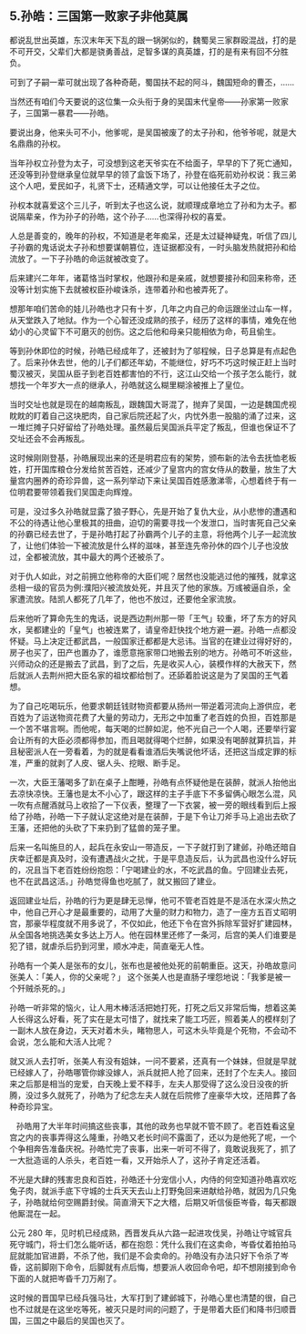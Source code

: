 ## 5.孙皓：三国第一败家子非他莫属
都说乱世出英雄，东汉末年天下乱的跟一锅粥似的，魏蜀吴三家群殴混战，打的是不可开交，父辈们大都是骁勇善战，足智多谋的真英雄，打的是有来有回不分胜负。


可到了子嗣一辈可就出现了各种奇葩，蜀国扶不起的阿斗，魏国短命的曹丕，……


当然还有咱们今天要说的这位集一众头衔于身的吴国末代皇帝——孙家第一败家子，三国第一暴君——孙皓。


要说出身，他来头可不小，他爹呢，是吴国被废了的太子孙和，他爷爷呢，就是大名鼎鼎的孙权。


当年孙权立孙登为太子，可没想到这老天爷实在不给面子，早早的下了死亡通知，还没等到孙登继承皇位就早早的领了盒饭下场了，孙登在临死前劝孙权说：我三弟这个人吧，爱民如子，礼贤下士，还精通文学，可以让他接任太子之位。


孙权本就喜爱这个三儿子，听到太子也这么说，就顺理成章地立了孙和为太子。都说隔辈亲，作为孙子的孙皓，这个孙子……也深得孙权的喜爱。


人总是善变的，晚年的孙权，不知道是老年痴呆，还是太过疑神疑鬼，听信了四儿子孙霸的鬼话说太子孙和想要谋朝篡位，连证据都没有，一时头脑发热就把孙和给流放了。一下子孙皓的命运就被改变了。


后来建兴二年年，诸葛恪当时掌权，他跟孙和是亲戚，就想要接孙和回来称帝，还没等计划实施下去就被权臣孙峻诛杀，连带着孙和也被弄死了。 


想那年咱们苦命的娃儿孙皓也才只有十岁，几年之内自己的命运跟坐过山车一样，从天堂跌入了地狱。作为一个心智还没成熟的孩子，经历了这样的事情，难免在他幼小的心灵留下不可磨灭的创伤。这之后他和母亲只能相依为命，苟且偷生。


等到孙休即位的时候，孙皓已经成年了，还被封为了邬程候，日子总算是有点起色了。后来孙休去世，他的儿子们都还年幼，不能继位，好巧不巧这时候正赶上当时蜀汉被灭，吴国从臣子到老百姓都害怕的不行，这江山交给一个孩子怎么能行，就想找一个年岁大一点的继承人，孙皓就这么糊里糊涂被推上了皇位。


当时交址也就是现在的越南叛乱，跟魏国大哥混了，抛弃了吴国，一边是魏国虎视眈眈的盯着自己这块肥肉，自己家后院还起了火，内忧外患一股脑的涌了过来，这一堆烂摊子只好留给了孙皓处理。虽然最后吴国派兵平定了叛乱，但谁也保证不了交址还会不会再叛乱。


这时候刚刚登基，孙皓展现出来的还是明君应有的架势，颁布新的法令去抚恤老板姓，打开国库粮仓分发给贫苦百姓，还减少了皇宫内的宫女侍从的数量，放生了大量宫内圈养的奇珍异兽，这一系列举动下来让吴国百姓感激涕零，心想着终于有一位明君要带领着我们吴国走向辉煌。


可是，没过多久孙皓就显露了狼子野心，先是开始了复仇大业，从小悲惨的遭遇和不公的待遇让他心里极其的扭曲，迫切的需要寻找一个发泄口，当时害死自己父亲的孙霸已经去世了，于是孙皓打起了孙霸两个儿子的主意，将他两个儿子一起流放了，让他们体验一下被流放是什么样的滋味，甚至连先帝孙休的四个儿子也没放过，全都被流放，其中最大的两个还被杀了。


对于仇人如此，对之前拥立他称帝的大臣们呢？居然也没能逃过他的摧残，就拿这丞相一级的官员为例:濮阳兴被流放处死，并且灭了他的家族。万彧被逼自杀，全家遭流放。陆凯人都死了几年了，他也不放过，还要他全家流放。


后来他听了算命先生的鬼话，说是西边荆州那一带「王气」较重，坏了东方的好风水，吴都建业的「皇气」也被连累了，请皇帝赶快找个地方避一避。孙皓一点都没怀疑。马上决定迁都武昌，一般国家迁都都是大忌讳。当官的在建业过得好好的，房子也买了，田产也置办了，谁愿意拖家带口地搬去别的地方。孙皓可不听这些，兴师动众的还是搬去了武昌，到了之后，先是收买人心，装模作样的大赦天下，然后就派人去荆州把大臣名家的祖坟都给刨了。还舔着脸说这是为了吴国的王气着想。


为了自己吃喝玩乐，他要求朝廷钱财物资都要从扬州一带逆着河流向上游供应，老百姓为了运送物资花费了大量的劳动力，无形之中加重了老百姓的负担，百姓那是一个苦不堪言啊。而他呢，每天喝的烂醉如泥，他不光自己一个人喝，还要举行宴会让所有的大臣必须都得参加，而且喝就得喝个烂醉，如果没有喝醉就算抗旨，并且秘密派人在一旁看着，为的就是看看谁酒后失嘴说他坏话，还把这当成定罪的标准，严重的就剥了人皮、锯人头、挖眼、断手足。


一次，大臣王藩喝多了趴在桌子上酣睡，孙皓有点怀疑他是在装醉，就派人抬他出去凉快凉快。王藩也是太不小心了，跟这样的主子手底下不多留俩心眼怎么混，风一吹有点醒酒就马上收拾了一下仪表，整理了一下衣裳，被一旁的眼线看到后上报给了孙皓，孙皓一下子就认定这绝对是在装醉，于是下令让刀斧手马上追出去砍了王藩，还把他的头砍了下来扔到了猛兽的笼子里。


后来一名叫施旦的人，起兵在永安山一带造反，一下子就打到了建邺，孙皓还暗自庆幸迁都是真及时，没有遭遇战火之扰，于是平息造反后，认为武昌也没什么好玩的，况且当下老百姓纷纷抱怨：「宁喝建业的水，不吃武昌的鱼。宁回建业去死，也不在武昌这活。」孙皓觉得鱼也吃腻了，就又搬回了建业。


返回建业址后，孙皓的行为更是肆无忌惮，他可不管老百姓是不是活在水深火热之中，他自己开心才是最重要的，动用了大量的财力和物力，造了一座方五百丈昭明宫，那豪华程度就不用多说了，不仅如此，他还下令在宫外拆除军营好扩建园林，从全国各地挑选美女多达上万人。他在园林里还修了一条河，后宫的美人们谁要是犯了错，就虐杀后扔到河里，顺水冲走，简直毫无人性。


孙皓有一个美人是张布的女儿，张布也是被他处死的前朝重臣。这天，孙皓故意问张美人：「美人，你的父亲呢？」 这个张美人也是直肠子埋怨地说：「我爹是被一个歼贼杀死的。」  

孙皓一听非常的恼火，让人用木棒活活把她打死，打死之后又非常后悔，想着这美人长得这么好看，死了实在是太可惜了，就找来了能工巧匠，照着美人的模样刻了一副木人放在身边，天天对着木头，睹物思人，可这木头毕竟是个死物，不会动不会说，怎么能和大活人比呢？


就又派人去打听，张美人有没有姐妹，一问不要紧，还真有一个妹妹，但就是早就已经嫁人了，孙皓哪管你嫁没嫁人，派兵就把人抢了回来，还封了个左夫人。接回来之后那是相当的宠爱，白天晚上爱不释手，左夫人那受得了这么没日没夜的折腾，没过多久就死了，孙皓为了纪念左夫人就在后院修了座豪华大坟，还陪葬了各种奇珍异宝。  

    孙皓用了大半年时间搞这些丧事，其他的政务也早就不管不顾了。老百姓看这皇宫之内的丧事弄得这么隆重，孙皓又老长时间不露面了，还以为是他死了呢，一个个争相奔告准备庆祝。孙皓忙完了丧事，出来一听可不得了，竟敢说我死了，抓了一大批造谣的人杀头，老百姓一看，又开始杀人了，这孙子肯定还活着。


不光是大肆的残害忠良和百姓，孙皓还十分宠信小人，内侍的何空知道孙皓喜欢吃兔子肉，就派手底下守城的士兵天天去山上打野兔回来进献给孙皓，就因为几只兔子，孙皓就给何空赐爵封侯。简直滑天下之大稽，后期又听信佞臣岑昏，每天都跟他厮混在一起。


公元 280 年，见时机已经成熟，西晋发兵从六路一起进攻伐吴，孙皓让守城官兵死守城门，将士们怎么能听话，都在抱怨：凭什么我们在这卖命，岑昏仗着拍拍马屁就能加官进爵，不杀了他，我们是不会卖命的。孙皓没有办法只好下令杀了岑昏，这前脚刚下命令，后脚就有点后悔，想要派人收回命令吧，却不想刚接到命令下面的人就把岑昏千刀万剐了。


这时候的晋国早已经兵强马壮，大军打到了建邺城下，孙皓心里也清楚的很，自己也不过就是在这坐吃等死，被灭只是时间的问题了，于是带着大臣们和降书归顺晋国，三国之中最后的吴国也灭了。

